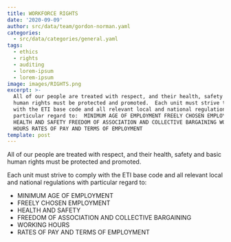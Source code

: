 ```yaml
---
title: WORKFORCE RIGHTS
date: '2020-09-09'
author: src/data/team/gordon-norman.yaml
categories:
  - src/data/categories/general.yaml
tags:
  - ethics
  - rights
  - auditing
  - lorem-ipsum
  - lorem-ipsum
image: images/RIGHTS.png
excerpt: >-
  All of our people are treated with respect, and their health, safety and basic
  human rights must be protected and promoted.  Each unit must strive to comply
  with the ETI base code and all relevant local and national regulations with
  particular regard to:  MINIMUM AGE OF EMPLOYMENT FREELY CHOSEN EMPLOYMENT
  HEALTH AND SAFETY FREEDOM OF ASSOCIATION AND COLLECTIVE BARGAINING WORKING
  HOURS RATES OF PAY AND TERMS OF EMPLOYMENT
template: post
---
```

All of our people are treated with respect, and their health, safety and basic human rights must be protected and promoted.

Each unit must strive to comply with the ETI base code and all relevant local and national regulations with particular regard to:

* MINIMUM AGE OF EMPLOYMENT
* FREELY CHOSEN EMPLOYMENT
* HEALTH AND SAFETY
* FREEDOM OF ASSOCIATION AND COLLECTIVE BARGAINING
* WORKING HOURS
* RATES OF PAY AND TERMS OF EMPLOYMENT